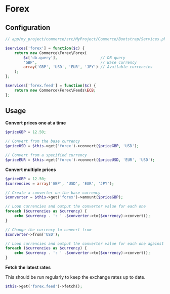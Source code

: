 Forex
=====

Configuration
-------------

```php
// app/my_project/commerce/src/MyProject/Commerce/Bootstrap/Services.php

$services['forex'] = function($c) {
	return new Commerce\Forex\Forex(
		$c['db.query'],                   // DB query
		'GBP',                            // Base currency
		array('GBP', 'USD', 'EUR', 'JPY') // Available currencies
	);
};

$services['forex.feed'] = function($c) {
	return new Commerce\Forex\Feeds\ECB;
};
```

Usage
-----

**Convert prices one at a time**

```php
$priceGBP = 12.50;

// Convert from the base currency
$priceUSD = $this->get('forex')->convert($priceGBP, 'USD');

// Convert from a specified currency
$priceEUR = $this->get('forex')->convert($priceUSD, 'EUR', 'USD');
```

**Convert multiple prices**

```php
$priceGBP = 12.50;
$currencies = array('GBP', 'USD', 'EUR', 'JPY');

// Create a converter on the base currency
$converter = $this->get('forex')->amount($priceGBP);

// Loop currencies and output the converter value for each one
foreach ($currencies as $currency) {
	echo $currency . ': ' .$converter->to($currency)->convert();
}

// Change the currency to convert from
$converter->from('USD');

// Loop currencies and output the converter value for each one against the new from currency
foreach ($currencies as $currency) {
	echo $currency . ': ' .$converter->to($currency)->convert();
}
```

**Fetch the latest rates**

This should be run regularly to keep the exchange rates up to date.

```php
$this->get('forex.feed')->fetch();
```